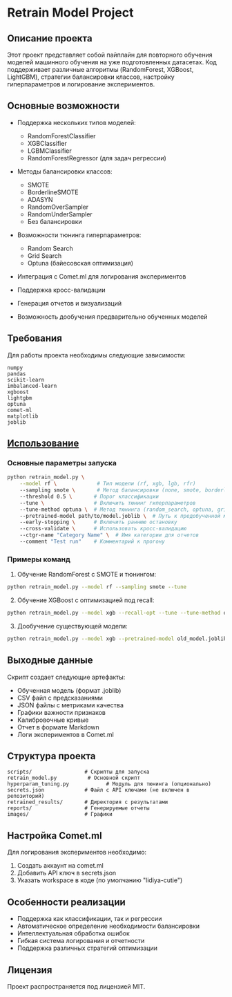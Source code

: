 # Retrain Model Project

## Описание проекта

Этот проект представляет собой пайплайн для повторного обучения моделей машинного обучения на уже подготовленных датасетах. Код поддерживает различные алгоритмы (RandomForest, XGBoost, LightGBM), стратегии балансировки классов, настройку гиперпараметров и логирование экспериментов.

## Основные возможности

- Поддержка нескольких типов моделей:
  - RandomForestClassifier
  - XGBClassifier
  - LGBMClassifier
  - RandomForestRegressor (для задач регрессии)
  
- Методы балансировки классов:
  - SMOTE
  - BorderlineSMOTE
  - ADASYN
  - RandomOverSampler
  - RandomUnderSampler
  - Без балансировки

- Возможности тюнинга гиперпараметров:
  - Random Search
  - Grid Search
  - Optuna (байесовская оптимизация)
  
- Интеграция с Comet.ml для логирования экспериментов
- Поддержка кросс-валидации
- Генерация отчетов и визуализаций
- Возможность дообучения предварительно обученных моделей

## Требования

Для работы проекта необходимы следующие зависимости:

```
numpy
pandas
scikit-learn
imbalanced-learn
xgboost
lightgbm
optuna
comet-ml
matplotlib
joblib
```

## [Использование](https://github.com/Lidiya-cutie/Retrain-Model-Project/tree/master/scripts)

### Основные параметры запуска

```bash
python retrain_model.py \
    --model rf \             # Тип модели (rf, xgb, lgb, rfr)
    --sampling smote \       # Метод балансировки (none, smote, borderline и др.)
    --threshold 0.5 \       # Порог классификации
    --tune \                # Включить тюнинг гиперпараметров
    --tune-method optuna \  # Метод тюнинга (random_search, optuna, grid_search)
    --pretrained-model path/to/model.joblib \  # Путь к предобученной модели
    --early-stopping \      # Включить раннюю остановку
    --cross-validate \      # Использовать кросс-валидацию
    --ctgr-name "Category Name" \  # Имя категории для отчетов
    --comment "Test run"    # Комментарий к прогону
```

### Примеры команд

1. Обучение RandomForest с SMOTE и тюнингом:
```bash
python retrain_model.py --model rf --sampling smote --tune
```

2. Обучение XGBoost с оптимизацией под recall:
```bash
python retrain_model.py --model xgb --recall-opt --tune --tune-method optuna
```

3. Дообучение существующей модели:
```bash
python retrain_model.py --model xgb --pretrained-model old_model.joblib
```

## Выходные данные

Скрипт создает следующие артефакты:

- Обученная модель (формат .joblib)
- CSV файл с предсказаниями
- JSON файлы с метриками качества
- Графики важности признаков
- Калибровочные кривые
- Отчет в формате Markdown
- Логи экспериментов в Comet.ml

## Структура проекта

```
scripts/                 # Скрипты для запуска
retrain_model.py          # Основной скрипт
hyperparam_tuning.py            # Модуль для тюнинга (опционально)
secrets.json             # Файл с API ключами (не включен в репозиторий)
retrained_results/       # Директория с результатами
reports/                 # Генерируемые отчеты
images/                  # Графики
```

## Настройка Comet.ml

Для логирования экспериментов необходимо:
1. Создать аккаунт на comet.ml
2. Добавить API ключ в secrets.json
3. Указать workspace в коде (по умолчанию "lidiya-cutie")

## Особенности реализации

- Поддержка как классификации, так и регрессии
- Автоматическое определение необходимости балансировки
- Интеллектуальная обработка ошибок
- Гибкая система логирования и отчетности
- Поддержка различных стратегий оптимизации

## Лицензия

Проект распространяется под лицензией MIT.

